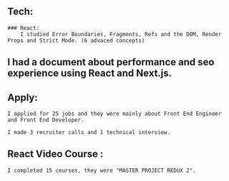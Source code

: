 ## Tech: 
	### React:
		I studied Error Boundaries, Fragments, Refs and the DOM, Render Props and Strict Mode. (6 advaced concepts)

## I had a document about performance and seo experience using React and Next.js.

## Apply:  
	I applied for 25 jobs and they were mainly about Front End Engineer and Front End Developer.

	I made 3 recruiter calls and 1 technical interview.

## React Video Course : 
	I completed 15 courses, they were "MASTER PROJECT REDUX 2".